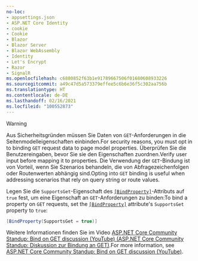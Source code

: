 ```yaml
---
no-loc:
- appsettings.json
- ASP.NET Core Identity
- cookie
- Cookie
- Blazor
- Blazor Server
- Blazor WebAssembly
- Identity
- Let's Encrypt
- Razor
- SignalR
ms.openlocfilehash: c6880852f63b1e91789667506f01680608933226
ms.sourcegitcommit: a49c47d5a573379effee5c6b6e36f5c302aa756b
ms.translationtype: HT
ms.contentlocale: de-DE
ms.lasthandoff: 02/16/2021
ms.locfileid: "100552873"
---
```

> [!WARNING]
> <span data-ttu-id="1dcc0-101">Aus Sicherheitsgründen müssen Sie Daten von `GET`-Anforderungen in die Seitenmodelleigenschaften einbinden.</span><span class="sxs-lookup"><span data-stu-id="1dcc0-101">For security reasons, you must opt in to binding `GET` request data to page model properties.</span></span> <span data-ttu-id="1dcc0-102">Überprüfen Sie die Benutzereingaben, bevor Sie sie den Eigenschaften zuordnen.</span><span class="sxs-lookup"><span data-stu-id="1dcc0-102">Verify user input before mapping it to properties.</span></span> <span data-ttu-id="1dcc0-103">Die Verwendung der `GET`-Bindung ist von Vorteil, wenn Sie Szenarios behandeln, die von Abfragezeichenfolgen oder Routenwerten abhängig sind.</span><span class="sxs-lookup"><span data-stu-id="1dcc0-103">Opting into `GET` binding is useful when addressing scenarios that rely on query string or route values.</span></span>
>
> <span data-ttu-id="1dcc0-104">Legen Sie die `SupportsGet`-Eigenschaft des [`[BindProperty]`](xref:Microsoft.AspNetCore.Mvc.BindPropertyAttribute)-Attributs auf `true` fest, um eine Eigenschaft an `GET`-Anforderungen zu binden:</span><span class="sxs-lookup"><span data-stu-id="1dcc0-104">To bind a property on `GET` requests, set the [`[BindProperty]`](xref:Microsoft.AspNetCore.Mvc.BindPropertyAttribute) attribute's `SupportsGet` property to `true`:</span></span>
>
> ```csharp
> [BindProperty(SupportsGet = true)]
> ```
>
> <span data-ttu-id="1dcc0-105">Weitere Informationen finden Sie im Video [ASP.NET Core Community Standup: Bind on GET discussion (YouTube) (ASP.NET Core Community Standup: Diskussion zur Bindung an GET)](https://www.youtube.com/watch?v=p7iHB9V-KVU&feature=youtu.be&t=54m27s).</span><span class="sxs-lookup"><span data-stu-id="1dcc0-105">For more information, see [ASP.NET Core Community Standup: Bind on GET discussion (YouTube)](https://www.youtube.com/watch?v=p7iHB9V-KVU&feature=youtu.be&t=54m27s).</span></span>
